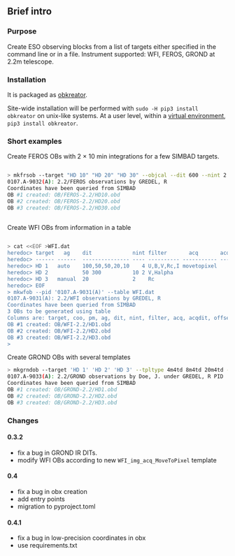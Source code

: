 ## Brief intro

### Purpose

Create ESO observing blocks from a list of targets either specified in the command line or in a file. Instrument supported: WFI, FEROS, GROND at 2.2m telescope.

### Installation

It is packaged as [obkreator](https://pypi.org/project/obkreator/).

Site-wide installation will be performed with `sudo -H pip3 install obkreator` on unix-like systems. At a user level, within a [virtual environment](https://docs.python.org/3/library/venv.html "venv package"), `pip3 install obkreator`. 

### Short examples

Create FEROS OBs with 2 × 10 min integrations for a few SIMBAD targets.

```sh

> mkfrsob --target "HD 10" "HD 20" "HD 30" --objcal --dit 600 --nint 2 --pid '0107.A-9032(A)'
0107.A-9032(A): 2.2/FEROS observations by GREDEL, R
Coordinates have been queried from SIMBAD
OB #1 created: OB/FEROS-2.2/HD10.obd
OB #2 created: OB/FEROS-2.2/HD20.obd
OB #3 created: OB/FEROS-2.2/HD30.obd
 
```

Create WFI OBs from information in a table
```sh

> cat <<EOF >WFI.dat
heredoc> target   ag    dit             nint filter       acq       acqdit offsets
heredoc> ------ ------  --------------- ---- ---------- ----------- ------ -------------       
heredoc> HD 1   auto    100,50,50,20,10    4 U,B,V,Rc,I movetopixel    200
heredoc> HD 2           50 300          10 2 V,Halpha
heredoc> HD 3   manual  20              2    Rc                            10,20 900,900
heredoc> EOF
> mkwfob --pid '0107.A-9031(A)' --table WFI.dat
0107.A-9031(A): 2.2/WFI observations by GREDEL, R
Coordinates have been queried from SIMBAD
3 OBs to be generated using table
Columns are: target, coo, pm, ag, dit, nint, filter, acq, acqdit, offsets
OB #1 created: OB/WFI-2.2/HD1.obd
OB #2 created: OB/WFI-2.2/HD2.obd
OB #3 created: OB/WFI-2.2/HD3.obd
>
```

Create GROND OBs with several templates

```sh
> mkgrndob --target 'HD 1' 'HD 2' 'HD 3' --tpltype 4m4td 8m4td 20m4td --pid '0107.A-9033(A)' --pi 'Doe, J.'
0107.A-9033(A): 2.2/GROND observations by Doe, J. under GREDEL, R PID
Coordinates have been queried from SIMBAD
OB #1 created: OB/GROND-2.2/HD1.obd
OB #2 created: OB/GROND-2.2/HD2.obd
OB #3 created: OB/GROND-2.2/HD3.obd
```

### Changes
 
#### 0.3.2

* fix a bug in GROND IR DITs.
* modify WFI OBs according to new `WFI_img_acq_MoveToPixel` template

#### 0.4

* fix a bug in obx creation
* add entry points
* migration to pyproject.toml 

#### 0.4.1

* fix a bug in low-precision coordinates in obx
* use requirements.txt
